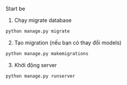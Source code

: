 Start be

1. Chạy migrate database
```bash
python manage.py migrate
```

2. Tạo migration (nếu bạn có thay đổi models)
```bash
python manage.py makemigrations
```

3. Khởi động server
```bash
python manage.py runserver
```